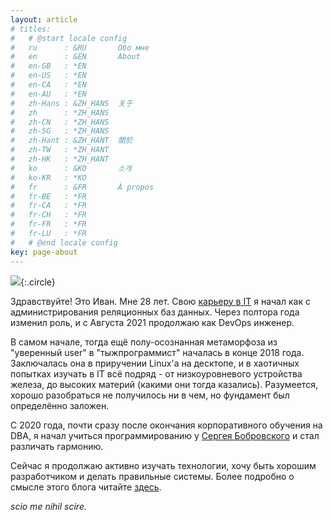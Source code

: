 ```yaml
---
layout: article
# titles:
#   # @start locale config
#   ru      : &RU       Обо мне
#   en      : &EN       About
#   en-GB   : *EN
#   en-US   : *EN
#   en-CA   : *EN
#   en-AU   : *EN
#   zh-Hans : &ZH_HANS  关于
#   zh      : *ZH_HANS
#   zh-CN   : *ZH_HANS
#   zh-SG   : *ZH_HANS
#   zh-Hant : &ZH_HANT  關於
#   zh-TW   : *ZH_HANT
#   zh-HK   : *ZH_HANT
#   ko      : &KO       소개
#   ko-KR   : *KO
#   fr      : &FR       À propos
#   fr-BE   : *FR
#   fr-CA   : *FR
#   fr-CH   : *FR
#   fr-FR   : *FR
#   fr-LU   : *FR
#   # @end locale config
key: page-about
---
```



<img class="image image--lg" src="https://user-images.githubusercontent.com/78234165/148702979-130e9d75-b040-4013-85f2-2d6e2ad3ea18.jpeg"/>{:.circle}

Здравствуйте! Это Иван. Мне 28 лет. Свою [карьеру в IT](https://www.linkedin.com/in/ivan-zakutnii-a43851203/) я начал как с администрирования реляционных баз данных. Через полтора года изменил роль, и с Августа 2021 продолжаю как DevOps инженер.

В самом начале, тогда ещё полу-осознанная метаморфоза из "уверенный user" в "тыжпрограммист" началась в конце 2018 года. Заключалась она в приручении Linux'а на десктопе, и в хаотичных попытках изучать в IT всё подряд - от низкоуровневого устройства железа, до высоких материй (какими они тогда казались). Разумеется, хорошо разобраться не получилось ни в чем, но фундамент был определённо заложен.

С 2020 года, почти сразу после окончания корпоративного обучения на DBA, я начал учиться программированию у [Сергея Бобровского](https://vk.com/lambda_brain) и стал различать гармонию. 

Сейчас я продолжаю активно изучать технологии, хочу быть хорошим разработчиком и делать правильные системы. Более подробно о смысле этого блога читайте [здесь](2022/01/10/about_blog.html).

*scio me nihil scire.*



